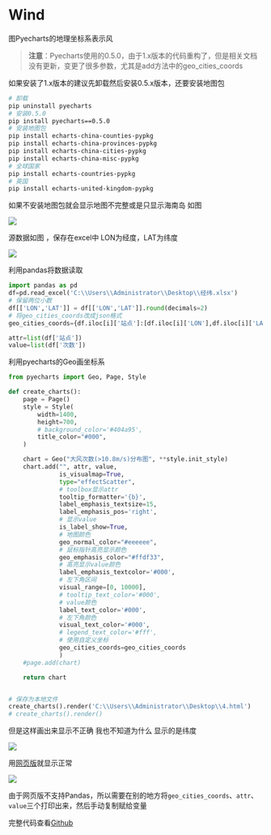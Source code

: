 # Wind
图Pyecharts的地理坐标系表示风
> **注意**：Pyecharts使用的0.5.0，由于1.x版本的代码重构了，但是相关文档没有更新，变更了很多参数，尤其是add方法中的geo_cities_coords

如果安装了1.x版本的建议先卸载然后安装0.5.x版本，还要安装地图包

```bash
# 卸载
pip uninstall pyecharts
# 安装0.5.0
pip install pyecharts==0.5.0
# 安装地图包
pip install echarts-china-counties-pypkg
pip install echarts-china-provinces-pypkg
pip install echarts-china-cities-pypkg
pip install echarts-china-misc-pypkg
# 全球国家
pip install echarts-countries-pypkg
# 英国
pip install echarts-united-kingdom-pypkg
```

如果不安装地图包就会显示地图不完整或是只显示海南岛 如图

![](https://demon-1258469613.cos.ap-shanghai.myqcloud.com/img/20190509111553.png)

源数据如图 ，保存在excel中 LON为经度，LAT为纬度

![](https://demon-1258469613.cos.ap-shanghai.myqcloud.com/img/20190509110434.png)

利用pandas将数据读取

```python
import pandas as pd 
df=pd.read_excel('C:\\Users\\Administrator\\Desktop\\经纬.xlsx')
# 保留两位小数
df[['LON','LAT']] = df[['LON','LAT']].round(decimals=2)
# 将geo_cities_coords改成json格式
geo_cities_coords={df.iloc[i]['站点']:[df.iloc[i]['LON'],df.iloc[i]['LAT']] for i in range(len(df))}

attr=list(df['站点'])
value=list(df['次数'])
```



利用pyecharts的Geo画坐标系

```python
from pyecharts import Geo, Page, Style

def create_charts():
    page = Page()
    style = Style(
        width=1400,
        height=700,
        # background_color='#404a95',
        title_color="#000",
    )

    chart = Geo("大风次数(>10.8m/s)分布图", **style.init_style)
    chart.add("", attr, value,
              is_visualmap=True,
              type="effectScatter",
              # toolbox显示attr
              tooltip_formatter='{b}',
              label_emphasis_textsize=15,
              label_emphasis_pos='right',
              # 显示value
              is_label_show=True,
              # 地图颜色
              geo_normal_color="#eeeeee",
              # 鼠标指针高亮显示颜色
              geo_emphasis_color="#ffdf33",
              # 高亮显示value颜色
              label_emphasis_textcolor='#000',
              # 左下角区间
              visual_range=[0, 10000],
              # tooltip_text_color='#000',
              # value颜色
              label_text_color='#000',
              # 左下角颜色
              visual_text_color='#000',
              # legend_text_color='#fff',
              # 使用自定义坐标
              geo_cities_coords=geo_cities_coords
              )
    #page.add(chart)

    return chart


# 保存为本地文件
create_charts().render('C:\\Users\\Administrator\\Desktop\\4.html')
# create_charts().render()

```

但是这样画出来显示不正确 我也不知道为什么 显示的是纬度

![](https://demon-1258469613.cos.ap-shanghai.myqcloud.com/img/20190509111914.png)

用[网页版](https://pyecharts.github.io/pyecharts.js-app/#)就显示正常

![](https://demon-1258469613.cos.ap-shanghai.myqcloud.com/img/20190509112138.png)

由于网页版不支持Pandas，所以需要在别的地方将`geo_cities_coords`、`attr`、`value`三个打印出来，然后手动复制赋给变量

完整代码查看[Github](https://github.com/rookiezq/Wind/blob/master/wind.py)
